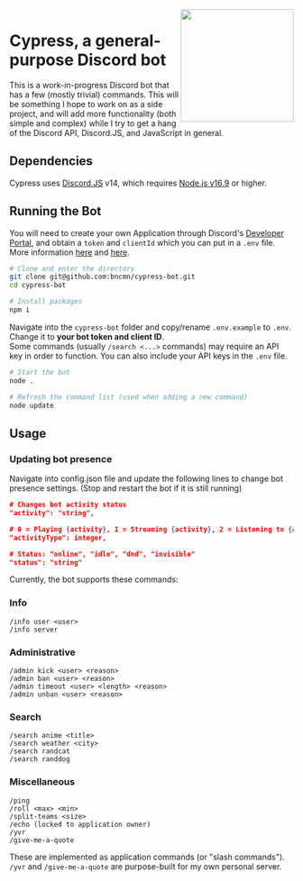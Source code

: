 <img src="https://user-images.githubusercontent.com/41103373/209212413-cf00931e-c7fe-43b9-b4e5-fcdf0d094010.png" width="200" height="200" align="right"/>

# Cypress, a general-purpose Discord bot
This is a work-in-progress Discord bot that has a few (mostly trivial) commands. This will be something I hope to work on as a side project, and will add more functionality (both simple and complex) while I try to get a hang of the Discord API, Discord.JS, and JavaScript in general.

## Dependencies 
Cypress uses [Discord.JS](https://discord.js.org/) v14, which requires [Node.js v16.9](https://nodejs.org/en/) or higher. 

## Running the Bot
You will need to create your own Application through Discord's [Developer Portal](https://discord.com/developers/applications), and obtain a `token` and `clientId` which you can put in a `.env` file. More information [here](https://discordjs.guide/preparations/setting-up-a-bot-application.html) and [here](https://discordjs.guide/preparations/adding-your-bot-to-servers.html).

```bash
# Clone and enter the directory
git clone git@github.com:bncmn/cypress-bot.git
cd cypress-bot

# Install packages
npm i
```

Navigate into the `cypress-bot` folder and copy/rename `.env.example` to `.env`.
Change it to **your bot token and client ID**.<br>
Some commands (usually `/search <...>` commands) may require an API key in order to function. You can also include your API keys in the `.env` file.

```bash
# Start the bot
node .

# Refresh the command list (used when adding a new command)
node update
```
## Usage

### Updating bot presence
Navigate into config.json file and update the following lines to change bot presence settings. (Stop and restart the bot if it is still running)
```json
# Changes bot activity status
"activity": "string",

# 0 = Playing {activity}, 1 = Streaming {activity}, 2 = Listening to {activity}, 3 = Watching {activity}
"activityType": integer,

# Status: "online", "idle", "dnd", "invisible"
"status": "string"
```

Currently, the bot supports these commands:
### Info
```
/info user <user>
/info server
```
### Administrative
```
/admin kick <user> <reason>
/admin ban <user> <reason>
/admin timeout <user> <length> <reason>
/admin unban <user> <reason>
```
### Search
```
/search anime <title>
/search weather <city>
/search randcat
/search randdog
```
### Miscellaneous
```
/ping
/roll <max> <min>
/split-teams <size>
/echo (locked to application owner)
/yvr
/give-me-a-quote
```
These are implemented as application commands (or "slash commands").<br>
`/yvr` and `/give-me-a-quote` are purpose-built for my own personal server.
